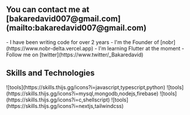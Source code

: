 <h2>You can contact me at [bakaredavid007@gmail.com](mailto:bakaredavid007@gmail.com)</h2>
- I have been writing code for over 2 years
- I'm the Founder of [nobr](https://www.nobr-delta.vercel.app)
- I'm learning Flutter at the moment
- Follow me on [twitter](https://www.twitter/_Bakaredavid)

<h2>Skills and Technologies</h2>
![tools](https://skills.thijs.gg/icons?i=javascript,typescript,python)
![tools](https://skills.thijs.gg/icons?i=mysql,mongodb,nodejs,firebase)
![tools](https://skills.thijs.gg/icons?i=c,shellscript)
![tools](https://skills.thijs.gg/icons?i=nextjs,tailwindcss)
